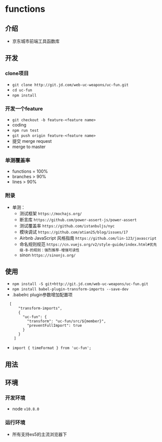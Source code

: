 # functions

## 介绍
- 京东城市前端工具函数库

## 开发
### clone项目
- `git clone http://git.jd.com/web-uc-weapons/uc-fun.git`
- `cd uc-fun`
- `npm install`

### 开发一个feature
- `git checkout -b feature-<feature name>`
- coding
- `npm run test`
- `git push origin feature-<feature name>`
- 提交 merge request
- merge to master

### 单测覆盖率
- functions = 100%
- branches > 90%
- lines > 90%

### 附录
- 单测：
  - 测试框架 `https://mochajs.org/`
  - 断言库 `https://github.com/power-assert-js/power-assert`
  - 测试覆盖率 `https://github.com/istanbuljs/nyc`
  - 模块调试 `https://github.com/atian25/blog/issues/17 `
  - Airbnb JavaScript 风格指南 `https://github.com/lin-123/javascript `
  - 命名规则规范 `https://cn.vuejs.org/v2/style-guide/index.html#优先级-B-的规则：强烈推荐-增强可读性 `
  - sinon `https://sinonjs.org/ `


## 使用
- `npm install -S git+http://git.jd.com/web-uc-weapons/uc-fun.git`
- `npm install babel-plugin-transform-imports --save-dev `
-  .babelrc plugin参数增加配置项
```
  [
      "transform-imports",
      {
        "uc-fun": {
          "transform": "uc-fun/src/${member}",
          "preventFullImport": true
        }
      }
    ]
```
- `import { timeFormat } from 'uc-fun'; `


## 用法


## 环境
### 开发环境
- node `v10.8.0`

### 运行环境
- 所有支持es5的主流浏览器下
